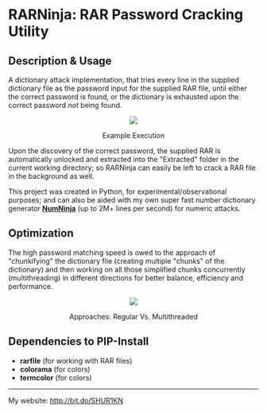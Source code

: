 # RARNinja: RAR Password Cracking Utility

## Description & Usage
A dictionary attack implementation, that tries every line in the supplied dictionary file as the password input for the supplied RAR file, until either the correct password is found, or the dictionary is exhausted upon the correct password *not* being found.

<div align="center">
<img src="https://raw.githubusercontent.com/SHUR1K-N/RARNinja-RAR-Password-Cracking-Utility/master/Images/Example.png" >
<p>Example Execution</p>
</div>

Upon the discovery of the correct password, the supplied RAR is automatically unlocked and extracted into the "Extracted" folder in the current working directory; so RARNinja can easily be left to crack a RAR file in the background as well.

This project was created in Python, for experimental/observational purposes; and can also be aided with my own super fast number dictionary generator [**NumNinja**](https://github.com/SHUR1K-N/NumNinja-Number-Dictionary-Generator) (up to 2M+ lines per second) for numeric attacks.

## Optimization
The high password matching speed is owed to the approach of "chunkifying" the dictionary file (creating multiple "chunks" of the dictionary) and then working on all those simplified chunks concurrently (multithreading) in different directions for better balance, efficiency and performance.


<div align="center">
<img src="https://raw.githubusercontent.com/SHUR1K-N/RARNinja-RAR-Password-Cracking-Utility/master/Images/Multithreading%20Presentation.png" >
<p>Approaches: Regular Vs. Multithreaded</p>
</div>

## Dependencies to PIP-Install
- **rarfile** (for working with RAR files)
- **colorama** (for colors)
- **termcolor** (for colors)

------------

My website: http://bit.do/SHUR1KN
